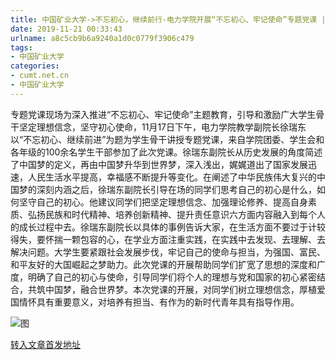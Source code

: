 ```yaml
---
title: 中国矿业大学->不忘初心，继续前行-电力学院开展“不忘初心、牢记使命”专题党课 | cumt.net.cn
date: 2019-11-21 00:33:43
urlname: a8c5cb9b6a9240a1d0c0779f3906c479
tags: 
- 中国矿业大学
categories:
- cumt.net.cn
- 中国矿业大学
---
```

专题党课现场为深入推进“不忘初心、牢记使命”主题教育，引导和激励广大学生骨干坚定理想信念，坚守初心使命，11月17日下午，电力学院教学副院长徐瑞东以“不忘初心、继续前进”为题为学生骨干讲授专题党课，来自学院团委、学生会和各年级的100余名学生干部参加了此次党课。徐瑞东副院长从历史发展的角度简述了中国梦的定义，再由中国梦升华到世界梦，深入浅出，娓娓道出了国家发展迅速，人民生活水平提高，幸福感不断提升等变化。在阐述了中华民族伟大复兴的中国梦的深刻内涵之后，徐瑞东副院长引导在场的同学们思考自己的初心是什么，如何坚守自己的初心。他建议同学们把坚定理想信念、加强理论修养、提高自身素质、弘扬民族和时代精神、培养创新精神、提升责任意识六方面内容融入到每个人的成长过程中去。徐瑞东副院长以具体的事例告诉大家，在生活方面不要过于计较得失，要怀揣一颗包容的心，在学业方面注重实践，在实践中去发现、去理解、去解决问题。大学生要紧跟社会发展步伐，牢记自己的使命与担当，为强国、富民、和平友好的大国崛起之梦助力。此次党课的开展帮助同学们扩宽了思想的深度和广度，明确了自己的初心与使命，引导同学们将个人的理想与党和国家的初心紧密结合，共筑中国梦，融合世界梦。本次党课的开展，对同学们树立理想信念，厚植爱国情怀具有重要意义，对培养有担当、有作为的新时代青年具有指导作用。

![图](http://xwzx.cumt.edu.cn/_upload/article/images/4f/0a/7bcb83e74b03bbf5117c8f4db98d/13fd5add-9aa8-4999-a19b-03460f2d371a.jpg)

[转入文章首发地址](http://xwzx.cumt.edu.cn/65/a1/c523a550305/page.htm)